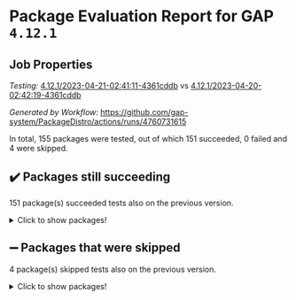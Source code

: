 # Package Evaluation Report for GAP `4.12.1`

## Job Properties

*Testing:* [4.12.1/2023-04-21-02:41:11-4361cddb](https://github.com/gap-system/PackageDistro/blob/data/reports/4.12.1/2023-04-21-02:41:11-4361cddb) vs [4.12.1/2023-04-20-02:42:19-4361cddb](https://github.com/gap-system/PackageDistro/blob/data/reports/4.12.1/2023-04-20-02:42:19-4361cddb)

*Generated by Workflow:* https://github.com/gap-system/PackageDistro/actions/runs/4760731615

In total, 155 packages were tested, out of which 151 succeeded, 0 failed and 4 were skipped.

## :heavy_check_mark: Packages still succeeding

151 package(s) succeeded tests also on the previous version.
<details><summary>Click to show packages!</summary>

- 4ti2interface 2023.02-04 [(success)](https://github.com/gap-system/PackageDistro/actions/runs/4760731615/jobs/8461462097)
- ace 5.6.2 [(success)](https://github.com/gap-system/PackageDistro/actions/runs/4760731615/jobs/8461462188)
- aclib 1.3.2 [(success)](https://github.com/gap-system/PackageDistro/actions/runs/4760731615/jobs/8461462268)
- agt 0.3.1 [(success)](https://github.com/gap-system/PackageDistro/actions/runs/4760731615/jobs/8461462344)
- alnuth 3.2.1 [(success)](https://github.com/gap-system/PackageDistro/actions/runs/4760731615/jobs/8461462407)
- anupq 3.3.0 [(success)](https://github.com/gap-system/PackageDistro/actions/runs/4760731615/jobs/8461462472)
- atlasrep 2.1.6 [(success)](https://github.com/gap-system/PackageDistro/actions/runs/4760731615/jobs/8461462545)
- autodoc 2022.10.20 [(success)](https://github.com/gap-system/PackageDistro/actions/runs/4760731615/jobs/8461462625)
- automata 1.15 [(success)](https://github.com/gap-system/PackageDistro/actions/runs/4760731615/jobs/8461462697)
- automgrp 1.3.2 [(success)](https://github.com/gap-system/PackageDistro/actions/runs/4760731615/jobs/8461462783)
- autpgrp 1.11 [(success)](https://github.com/gap-system/PackageDistro/actions/runs/4760731615/jobs/8461462847)
- cap 2023.04-04 [(success)](https://github.com/gap-system/PackageDistro/actions/runs/4760731615/jobs/8461462904)
- caratinterface 2.3.5 [(success)](https://github.com/gap-system/PackageDistro/actions/runs/4760731615/jobs/8461462965)
- cddinterface 2022.11.01 [(success)](https://github.com/gap-system/PackageDistro/actions/runs/4760731615/jobs/8461463024)
- circle 1.6.6 [(success)](https://github.com/gap-system/PackageDistro/actions/runs/4760731615/jobs/8461463082)
- classicpres 1.22 [(success)](https://github.com/gap-system/PackageDistro/actions/runs/4760731615/jobs/8461463151)
- cohomolo 1.6.11 [(success)](https://github.com/gap-system/PackageDistro/actions/runs/4760731615/jobs/8461463210)
- congruence 1.2.5 [(success)](https://github.com/gap-system/PackageDistro/actions/runs/4760731615/jobs/8461463276)
- corelg 1.56 [(success)](https://github.com/gap-system/PackageDistro/actions/runs/4760731615/jobs/8461463353)
- crime 1.6 [(success)](https://github.com/gap-system/PackageDistro/actions/runs/4760731615/jobs/8461463428)
- crisp 1.4.6 [(success)](https://github.com/gap-system/PackageDistro/actions/runs/4760731615/jobs/8461463498)
- crypting 0.10.4 [(success)](https://github.com/gap-system/PackageDistro/actions/runs/4760731615/jobs/8461463579)
- cryst 4.1.26 [(success)](https://github.com/gap-system/PackageDistro/actions/runs/4760731615/jobs/8461463648)
- crystcat 1.1.10 [(success)](https://github.com/gap-system/PackageDistro/actions/runs/4760731615/jobs/8461463719)
- ctbllib 1.3.5 [(success)](https://github.com/gap-system/PackageDistro/actions/runs/4760731615/jobs/8461463799)
- cubefree 1.19 [(success)](https://github.com/gap-system/PackageDistro/actions/runs/4760731615/jobs/8461463890)
- curlinterface 2.3.1 [(success)](https://github.com/gap-system/PackageDistro/actions/runs/4760731615/jobs/8461463982)
- cvec 2.8.1 [(success)](https://github.com/gap-system/PackageDistro/actions/runs/4760731615/jobs/8461464080)
- datastructures 0.3.0 [(success)](https://github.com/gap-system/PackageDistro/actions/runs/4760731615/jobs/8461464168)
- deepthought 1.0.6 [(success)](https://github.com/gap-system/PackageDistro/actions/runs/4760731615/jobs/8461464262)
- design 1.8 [(success)](https://github.com/gap-system/PackageDistro/actions/runs/4760731615/jobs/8461464351)
- difsets 2.3.1 [(success)](https://github.com/gap-system/PackageDistro/actions/runs/4760731615/jobs/8461464443)
- digraphs 1.6.2 [(success)](https://github.com/gap-system/PackageDistro/actions/runs/4760731615/jobs/8461464552)
- edim 1.3.7 [(success)](https://github.com/gap-system/PackageDistro/actions/runs/4760731615/jobs/8461464630)
- example 4.3.4 [(success)](https://github.com/gap-system/PackageDistro/actions/runs/4760731615/jobs/8461464743)
- examplesforhomalg 2023.02-04 [(success)](https://github.com/gap-system/PackageDistro/actions/runs/4760731615/jobs/8461464823)
- factint 1.6.3 [(success)](https://github.com/gap-system/PackageDistro/actions/runs/4760731615/jobs/8461464921)
- ferret 1.0.9 [(success)](https://github.com/gap-system/PackageDistro/actions/runs/4760731615/jobs/8461465022)
- fga 1.5.0 [(success)](https://github.com/gap-system/PackageDistro/actions/runs/4760731615/jobs/8461465130)
- fining 1.5.5 [(success)](https://github.com/gap-system/PackageDistro/actions/runs/4760731615/jobs/8461465249)
- float 1.0.3 [(success)](https://github.com/gap-system/PackageDistro/actions/runs/4760731615/jobs/8461465356)
- format 1.4.3 [(success)](https://github.com/gap-system/PackageDistro/actions/runs/4760731615/jobs/8461465465)
- forms 1.2.9 [(success)](https://github.com/gap-system/PackageDistro/actions/runs/4760731615/jobs/8461465539)
- fplsa 1.2.6 [(success)](https://github.com/gap-system/PackageDistro/actions/runs/4760731615/jobs/8461465619)
- fr 2.4.12 [(success)](https://github.com/gap-system/PackageDistro/actions/runs/4760731615/jobs/8461465715)
- francy 2.0.3 [(success)](https://github.com/gap-system/PackageDistro/actions/runs/4760731615/jobs/8461465806)
- fwtree 1.3 [(success)](https://github.com/gap-system/PackageDistro/actions/runs/4760731615/jobs/8461465908)
- gapdoc 1.6.6 [(success)](https://github.com/gap-system/PackageDistro/actions/runs/4760731615/jobs/8461466007)
- gauss 2023.02-04 [(success)](https://github.com/gap-system/PackageDistro/actions/runs/4760731615/jobs/8461466074)
- gaussforhomalg 2023.02-04 [(success)](https://github.com/gap-system/PackageDistro/actions/runs/4760731615/jobs/8461466152)
- gbnp 1.0.5 [(success)](https://github.com/gap-system/PackageDistro/actions/runs/4760731615/jobs/8461466241)
- generalizedmorphismsforcap 2023.03-01 [(success)](https://github.com/gap-system/PackageDistro/actions/runs/4760731615/jobs/8461466346)
- genss 1.6.8 [(success)](https://github.com/gap-system/PackageDistro/actions/runs/4760731615/jobs/8461466421)
- gradedmodules 2023.02-04 [(success)](https://github.com/gap-system/PackageDistro/actions/runs/4760731615/jobs/8461466478)
- gradedringforhomalg 2023.02-04 [(success)](https://github.com/gap-system/PackageDistro/actions/runs/4760731615/jobs/8461466562)
- grape 4.9.0 [(success)](https://github.com/gap-system/PackageDistro/actions/runs/4760731615/jobs/8461466639)
- groupoids 1.73 [(success)](https://github.com/gap-system/PackageDistro/actions/runs/4760731615/jobs/8461466706)
- grpconst 2.6.4 [(success)](https://github.com/gap-system/PackageDistro/actions/runs/4760731615/jobs/8461466785)
- guarana 0.96.3 [(success)](https://github.com/gap-system/PackageDistro/actions/runs/4760731615/jobs/8461466861)
- guava 3.18 [(success)](https://github.com/gap-system/PackageDistro/actions/runs/4760731615/jobs/8461466934)
- hap 1.55 [(success)](https://github.com/gap-system/PackageDistro/actions/runs/4760731615/jobs/8461467006)
- hapcryst 0.1.15 [(success)](https://github.com/gap-system/PackageDistro/actions/runs/4760731615/jobs/8461467092)
- hecke 1.5.3 [(success)](https://github.com/gap-system/PackageDistro/actions/runs/4760731615/jobs/8461467160)
- help 3.5 [(success)](https://github.com/gap-system/PackageDistro/actions/runs/4760731615/jobs/8461467244)
- homalg 2023.02-05 [(success)](https://github.com/gap-system/PackageDistro/actions/runs/4760731615/jobs/8461467314)
- homalgtocas 2023.02-04 [(success)](https://github.com/gap-system/PackageDistro/actions/runs/4760731615/jobs/8461467439)
- idrel 2.45 [(success)](https://github.com/gap-system/PackageDistro/actions/runs/4760731615/jobs/8461467541)
- images 1.3.1 [(success)](https://github.com/gap-system/PackageDistro/actions/runs/4760731615/jobs/8461467648)
- intpic 0.3.0 [(success)](https://github.com/gap-system/PackageDistro/actions/runs/4760731615/jobs/8461467731)
- io 4.8.1 [(success)](https://github.com/gap-system/PackageDistro/actions/runs/4760731615/jobs/8461467817)
- io_forhomalg 2023.02-04 [(success)](https://github.com/gap-system/PackageDistro/actions/runs/4760731615/jobs/8461467910)
- irredsol 1.4.4 [(success)](https://github.com/gap-system/PackageDistro/actions/runs/4760731615/jobs/8461467967)
- json 2.1.1 [(success)](https://github.com/gap-system/PackageDistro/actions/runs/4760731615/jobs/8461468057)
- jupyterkernel 1.5.0 [(success)](https://github.com/gap-system/PackageDistro/actions/runs/4760731615/jobs/8461468141)
- jupyterviz 1.5.6 [(success)](https://github.com/gap-system/PackageDistro/actions/runs/4760731615/jobs/8461468252)
- kan 1.35 [(success)](https://github.com/gap-system/PackageDistro/actions/runs/4760731615/jobs/8461468335)
- kbmag 1.5.11 [(success)](https://github.com/gap-system/PackageDistro/actions/runs/4760731615/jobs/8461468423)
- laguna 3.9.6 [(success)](https://github.com/gap-system/PackageDistro/actions/runs/4760731615/jobs/8461468503)
- liealgdb 2.2.1 [(success)](https://github.com/gap-system/PackageDistro/actions/runs/4760731615/jobs/8461468599)
- liepring 2.8 [(success)](https://github.com/gap-system/PackageDistro/actions/runs/4760731615/jobs/8461468698)
- liering 2.4.2 [(success)](https://github.com/gap-system/PackageDistro/actions/runs/4760731615/jobs/8461468773)
- linearalgebraforcap 2023.03-06 [(success)](https://github.com/gap-system/PackageDistro/actions/runs/4760731615/jobs/8461468852)
- localizeringforhomalg 2023.02-04 [(success)](https://github.com/gap-system/PackageDistro/actions/runs/4760731615/jobs/8461468958)
- loops 3.4.3 [(success)](https://github.com/gap-system/PackageDistro/actions/runs/4760731615/jobs/8461469039)
- lpres 1.0.3 [(success)](https://github.com/gap-system/PackageDistro/actions/runs/4760731615/jobs/8461469117)
- majoranaalgebras 1.5.1 [(success)](https://github.com/gap-system/PackageDistro/actions/runs/4760731615/jobs/8461469195)
- mapclass 1.4.6 [(success)](https://github.com/gap-system/PackageDistro/actions/runs/4760731615/jobs/8461469281)
- matgrp 0.70 [(success)](https://github.com/gap-system/PackageDistro/actions/runs/4760731615/jobs/8461469360)
- matricesforhomalg 2023.02-04 [(success)](https://github.com/gap-system/PackageDistro/actions/runs/4760731615/jobs/8461469447)
- modisom 2.5.4 [(success)](https://github.com/gap-system/PackageDistro/actions/runs/4760731615/jobs/8461469523)
- modulepresentationsforcap 2023.03-01 [(success)](https://github.com/gap-system/PackageDistro/actions/runs/4760731615/jobs/8461469609)
- modules 2023.02-04 [(success)](https://github.com/gap-system/PackageDistro/actions/runs/4760731615/jobs/8461469668)
- monoidalcategories 2023.04-01 [(success)](https://github.com/gap-system/PackageDistro/actions/runs/4760731615/jobs/8461469734)
- nconvex 2022.09-01 [(success)](https://github.com/gap-system/PackageDistro/actions/runs/4760731615/jobs/8461469803)
- nilmat 1.4.2 [(success)](https://github.com/gap-system/PackageDistro/actions/runs/4760731615/jobs/8461469879)
- nock 1.5 [(success)](https://github.com/gap-system/PackageDistro/actions/runs/4760731615/jobs/8461469962)
- normalizinterface 1.3.5 [(success)](https://github.com/gap-system/PackageDistro/actions/runs/4760731615/jobs/8461470022)
- nq 2.5.10 [(success)](https://github.com/gap-system/PackageDistro/actions/runs/4760731615/jobs/8461470123)
- numericalsgps 1.3.1 [(success)](https://github.com/gap-system/PackageDistro/actions/runs/4760731615/jobs/8461470185)
- openmath 11.5.3 [(success)](https://github.com/gap-system/PackageDistro/actions/runs/4760731615/jobs/8461470269)
- orb 4.9.0 [(success)](https://github.com/gap-system/PackageDistro/actions/runs/4760731615/jobs/8461470318)
- packagemanager 1.4.1 [(success)](https://github.com/gap-system/PackageDistro/actions/runs/4760731615/jobs/8461470410)
- patternclass 2.4.3 [(success)](https://github.com/gap-system/PackageDistro/actions/runs/4760731615/jobs/8461470514)
- permut 2.0.4 [(success)](https://github.com/gap-system/PackageDistro/actions/runs/4760731615/jobs/8461470588)
- polenta 1.3.10 [(success)](https://github.com/gap-system/PackageDistro/actions/runs/4760731615/jobs/8461470651)
- polymaking 0.8.6 [(success)](https://github.com/gap-system/PackageDistro/actions/runs/4760731615/jobs/8461470715)
- primgrp 3.4.4 [(success)](https://github.com/gap-system/PackageDistro/actions/runs/4760731615/jobs/8461470770)
- profiling 2.5.2 [(success)](https://github.com/gap-system/PackageDistro/actions/runs/4760731615/jobs/8461470837)
- qpa 1.34 [(success)](https://github.com/gap-system/PackageDistro/actions/runs/4760731615/jobs/8461470886)
- quagroup 1.8.3 [(success)](https://github.com/gap-system/PackageDistro/actions/runs/4760731615/jobs/8461470967)
- radiroot 2.9 [(success)](https://github.com/gap-system/PackageDistro/actions/runs/4760731615/jobs/8461471021)
- rcwa 4.7.1 [(success)](https://github.com/gap-system/PackageDistro/actions/runs/4760731615/jobs/8461471093)
- rds 1.8 [(success)](https://github.com/gap-system/PackageDistro/actions/runs/4760731615/jobs/8461471180)
- recog 1.4.2 [(success)](https://github.com/gap-system/PackageDistro/actions/runs/4760731615/jobs/8461471250)
- repndecomp 1.3.0 [(success)](https://github.com/gap-system/PackageDistro/actions/runs/4760731615/jobs/8461471333)
- repsn 3.1.1 [(success)](https://github.com/gap-system/PackageDistro/actions/runs/4760731615/jobs/8461471435)
- resclasses 4.7.3 [(success)](https://github.com/gap-system/PackageDistro/actions/runs/4760731615/jobs/8461471511)
- ringsforhomalg 2023.02-05 [(success)](https://github.com/gap-system/PackageDistro/actions/runs/4760731615/jobs/8461471616)
- sco 2023.02-04 [(success)](https://github.com/gap-system/PackageDistro/actions/runs/4760731615/jobs/8461471693)
- scscp 2.4.1 [(success)](https://github.com/gap-system/PackageDistro/actions/runs/4760731615/jobs/8461471771)
- semigroups 5.2.1 [(success)](https://github.com/gap-system/PackageDistro/actions/runs/4760731615/jobs/8461471858)
- sglppow 2.3 [(success)](https://github.com/gap-system/PackageDistro/actions/runs/4760731615/jobs/8461471943)
- sgpviz 0.999.5 [(success)](https://github.com/gap-system/PackageDistro/actions/runs/4760731615/jobs/8461472036)
- simpcomp 2.1.14 [(success)](https://github.com/gap-system/PackageDistro/actions/runs/4760731615/jobs/8461472133)
- singular 2023.02.09 [(success)](https://github.com/gap-system/PackageDistro/actions/runs/4760731615/jobs/8461472236)
- sl2reps 1.1 [(success)](https://github.com/gap-system/PackageDistro/actions/runs/4760731615/jobs/8461472368)
- sla 1.5.3 [(success)](https://github.com/gap-system/PackageDistro/actions/runs/4760731615/jobs/8461472453)
- smallgrp 1.5.2 [(success)](https://github.com/gap-system/PackageDistro/actions/runs/4760731615/jobs/8461472551)
- smallsemi 0.6.13 [(success)](https://github.com/gap-system/PackageDistro/actions/runs/4760731615/jobs/8461472665)
- sonata 2.9.6 [(success)](https://github.com/gap-system/PackageDistro/actions/runs/4760731615/jobs/8461472746)
- sophus 1.27 [(success)](https://github.com/gap-system/PackageDistro/actions/runs/4760731615/jobs/8461472866)
- spinsym 1.5.2 [(success)](https://github.com/gap-system/PackageDistro/actions/runs/4760731615/jobs/8461472977)
- standardff 0.9.4 [(success)](https://github.com/gap-system/PackageDistro/actions/runs/4760731615/jobs/8461473068)
- symbcompcc 1.3.2 [(success)](https://github.com/gap-system/PackageDistro/actions/runs/4760731615/jobs/8461473178)
- thelma 1.3 [(success)](https://github.com/gap-system/PackageDistro/actions/runs/4760731615/jobs/8461473294)
- tomlib 1.2.9 [(success)](https://github.com/gap-system/PackageDistro/actions/runs/4760731615/jobs/8461473397)
- toolsforhomalg 2023.03-01 [(success)](https://github.com/gap-system/PackageDistro/actions/runs/4760731615/jobs/8461473495)
- toric 1.9.5 [(success)](https://github.com/gap-system/PackageDistro/actions/runs/4760731615/jobs/8461473602)
- toricvarieties 2022.07.13 [(success)](https://github.com/gap-system/PackageDistro/actions/runs/4760731615/jobs/8461473692)
- transgrp 3.6.4 [(success)](https://github.com/gap-system/PackageDistro/actions/runs/4760731615/jobs/8461473801)
- ugaly 4.0.3 [(success)](https://github.com/gap-system/PackageDistro/actions/runs/4760731615/jobs/8461473897)
- unipot 1.5 [(success)](https://github.com/gap-system/PackageDistro/actions/runs/4760731615/jobs/8461474012)
- unitlib 4.2.0 [(success)](https://github.com/gap-system/PackageDistro/actions/runs/4760731615/jobs/8461474120)
- utils 0.82 [(success)](https://github.com/gap-system/PackageDistro/actions/runs/4760731615/jobs/8461474203)
- uuid 0.7 [(success)](https://github.com/gap-system/PackageDistro/actions/runs/4760731615/jobs/8461474305)
- walrus 0.9991 [(success)](https://github.com/gap-system/PackageDistro/actions/runs/4760731615/jobs/8461474404)
- wedderga 4.10.3 [(success)](https://github.com/gap-system/PackageDistro/actions/runs/4760731615/jobs/8461474525)
- xmod 2.91 [(success)](https://github.com/gap-system/PackageDistro/actions/runs/4760731615/jobs/8461474613)
- xmodalg 1.23 [(success)](https://github.com/gap-system/PackageDistro/actions/runs/4760731615/jobs/8461474699)
- yangbaxter 0.10.3 [(success)](https://github.com/gap-system/PackageDistro/actions/runs/4760731615/jobs/8461474826)
- zeromqinterface 0.14 [(success)](https://github.com/gap-system/PackageDistro/actions/runs/4760731615/jobs/8461474910)
</details>

## :heavy_minus_sign: Packages that were skipped

4 package(s) skipped tests also on the previous version.
<details><summary>Click to show packages!</summary>

- browse 1.8.21 [(skipped)](https://github.com/gap-system/PackageDistro/actions/runs/4760731615/jobs/8461317624)
- itc 1.5.1 [(skipped)](https://github.com/gap-system/PackageDistro/actions/runs/4760731615/jobs/8461317624)
- polycyclic 2.16 [(skipped)](https://github.com/gap-system/PackageDistro/actions/runs/4760731615/jobs/8461317624)
- xgap 4.31 [(skipped)](https://github.com/gap-system/PackageDistro/actions/runs/4760731615/jobs/8461317624)
</details>

